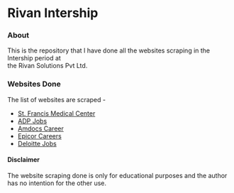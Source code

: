 # Rivan Intership

### About

This is the repository that I have done all the websites scraping in the Intership period at <br>
the Rivan Solutions Pvt Ltd.

### Websites Done

The list of websites are scraped -
* [St. Francis Medical Center](https://www.stfrancismedicalcenter.com/find-a-provider/)
* [ADP Jobs](https://jobs.adp.com/)
* [Amdocs Career](https://jobs.amdocs.com/search/?q=engineer)
* [Epicor Careers](https://jobs.epicor.com/careers/SearchJobs/)
* [Deloitte Jobs](https://usijobs.deloitte.com/careersUSI/SearchJobs)

#### Disclaimer

The website scraping done is only for educational purposes and the author has no intention for
the other use.
